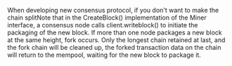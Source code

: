 When developing new consensus protocol, if you don't want to make the chain splitNote that in the CreateBlock() implementation of the Miner interface, a consensus node calls client.writeblock() to initiate the packaging of the new block. If more than one node packages a new block at the same height, fork occurs. Only the longest chain retained at last, and the fork chain will be cleaned up, the forked transaction data on the chain will return to the mempool, waiting for the new block to package it.